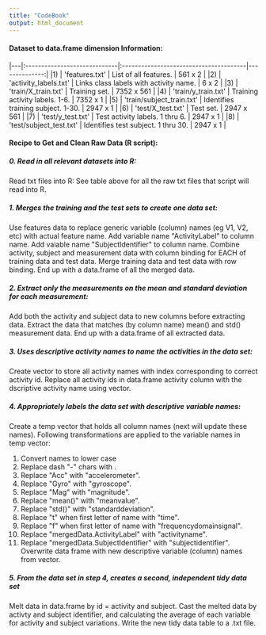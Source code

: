 ```yaml
---
title: "CodeBook"
output: html_document
---
```


#### Dataset to data.frame dimension Information:

|---|:-----------------------------|:---------------------------------------|--------------:|
|1) | 'features.txt'               | List of all features.                  |   561 x 2     |
|2) | 'activity_labels.txt'        | Links class labels with activity name. |   6 x 2       |
|3) | 'train/X_train.txt'          | Training set.                          |   7352 x 561  | 
|4) | 'train/y_train.txt'          | Training activity labels. 1-6.         |   7352 x 1    |
|5) | 'train/subject_train.txt'    | Identifies training subject. 1-30.     |   2947 x 1    |
|6) | 'test/X_test.txt'            | Test set.                              |   2947 x 561  |
|7) | 'test/y_test.txt'            | Test activity labels. 1 thru 6.        |   2947 x 1    |
|8) | 'test/subject_test.txt'      | Identifies test subject. 1 thru 30.    |   2947 x 1    |



#### Recipe to Get and Clean Raw Data (R script): 

##### 0. Read in all relevant datasets into R:
Read txt files into R:
See table above for all the raw txt files that script will read into R.

##### 1. Merges the training and the test sets to create one data set:
Use features data to replace generic variable (column) names (eg V1, V2, etc) with actual feature name.
Add variable name "ActivityLabel" to column name.
Add vaiable name "SubjectIdentifier" to column name.
Combine activity, subject and measurement data with column binding for EACH of training data and test data.
Merge training data and test data with row binding.
End up with a data.frame of all the merged data.

##### 2. Extract only the measurements on the mean and standard deviation for each measurement:
Add both the activity and subject data to new columns before extracting data.
Extract the data that matches (by column name) mean() and std() measurement data.
End up with a data.frame of all extracted data.

##### 3. Uses descriptive activity names to name the activities in the data set:
Create vector to store all activity names with index corresponding to correct activity id.
Replace all activity ids in data.frame activity column with the dscriptive activity name using vector.

##### 4. Appropriately labels the data set with descriptive variable names: 
Create a temp vector that holds all column names (next will update these names).
Following transformations are applied to the variable names in temp vector:
1) Convert names to lower case
2) Replace dash "-" chars with <no space>.
3) Replace "Acc" with "accelerometer".
4) Replace "Gyro" with "gyroscope".
5) Replace "Mag" with "magnitude".
6) Replace "mean()" with "meanvalue".
7) Replace "std()" with "standarddeviation".
8) Replace "t" when first letter of name with "time".
9) Replace "f" when first letter of name with "frequencydomainsignal".
10) Replace "mergedData.ActivityLabel" with "activityname".
11) Replace "mergedData.SubjectIdentifier" with "subjectidentifier".
Overwrite data frame with new descriptive variable (column) names from vector.

##### 5. From the data set in step 4, creates a second, independent tidy data set 
Melt data in data.frame by id = activity and subject.
Cast the melted data by activty and subject identifier, and calculating the average of each variable for activity and subject variations.
Write the new tidy data table to a .txt file.

